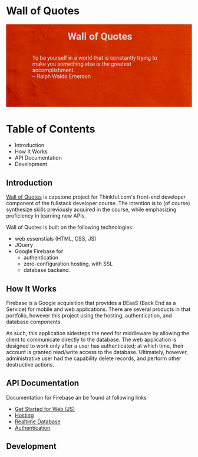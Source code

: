# Wall of Quotes

![Wall of Quotes - Thinkful Capstone](https://github.com/asw001/fe-capstone/blob/master/public/images/snap2.png)

# Table of Contents

- Introduction
- How It Works
- API Documentation
- Development


## Introduction

[Wall of Quotes] is capstone project for Thinkful.com's front-end developer component of the fullstack developer course. The intention is to (of course) synthesize skills previously acquired in the course, while emphasizing proficiency in learning new APIs.

Wall of Quotes is built on the following technologies:

- web essenstials (HTML, CSS, JS) 
- JQuery
- Google Firebase for
  - authentication
  - zero-configuration hosting, with SSL
  - database backend.

## How It Works

Firebase is a Google acquisition that provides a BEaaS (Back End as a Service) for mobile and web applications. There are several products in that portfolio, however this project using the hosting, authentication, and database components.

As such, this application sidesteps the need for middleware by allowing the client to communicate directly to the database. The web application is designed to work only after a user has authenticated; at which time, their account is granted read/write access to the database. Ultimately, however, administrative user had the capability delete records, and perform other destructive actions.

## API Documentation

Documentation for Firebase an be found at following links
- [Get Started for Web (JS)]
- [Hosting]
- [Realtime Database]
- [Authentication]

## Development


[Wall of Quotes]: <https://thinkful-fe-cs-asw.firebaseapp.com>
[Get Started for Web (JS)]: <https://firebase.google.com/docs/web/setup>
[Hosting]: <https://firebase.google.com/docs/hosting/>
[Realtime Database]: <https://firebase.google.com/docs/database/web/start>
[Authentication]: <https://firebase.google.com/docs/auth/web/start>








